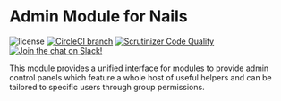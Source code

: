 # Admin Module for Nails

![license](https://img.shields.io/badge/license-MIT-green.svg)
[![CircleCI branch](https://img.shields.io/circleci/project/github/nails/module-admin.svg)](https://circleci.com/gh/nails/module-admin)
[![Scrutinizer Code Quality](https://scrutinizer-ci.com/g/nails/module-admin/badges/quality-score.png)](https://scrutinizer-ci.com/g/nails/module-admin)
[![Join the chat on Slack!](https://now-examples-slackin-rayibnpwqe.now.sh/badge.svg)](https://nails-app.slack.com/shared_invite/MTg1NDcyNjI0ODcxLTE0OTUwMzA1NTYtYTZhZjc5YjExMQ)


This module provides a unified interface for modules to provide admin control panels which feature a whole host of useful helpers and can be tailored to specific users through group permissions.
